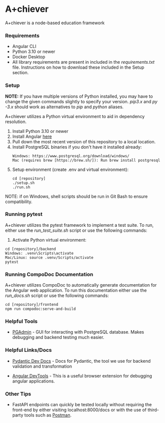 # A+chiever
A+chiever is a node-based education framework

### Requirements
* Angular CLI
* Python 3.10 or newer
* Docker Desktop
* All library requirements are present in included in the *requirements.txt* file. Instructions on how to download these included in the Setup section.

### Setup
**NOTE:** If you have multiple versions of Python installed, you may have to change the given commands slightly to specify your version. *pip3.x* and *py -3.x* should work as alternatives to *pip* and *python* aliases.

A+chiever utilizes a Python virtual environment to aid in dependency resolution.

1. Install Python 3.10 or newer
2. Install Angular [here](https://angular.io/guide/setup-local)
3. Pull down the most recent version of this repository to a local location.
4. Install PostgreSQL binaries if you don't have it installed already:
    ```
    Windows: https://www.postgresql.org/download/windows/
    Mac (requires brew [https://brew.sh/]): Run brew install postgresql
    ```
5. Setup environment (create .env and virtual environment):
    ```
    cd [repository]
    ./setup.sh
    ./run.sh
    ```

NOTE: if on Windows, shell scripts should be run in Git Bash to ensure compatibility.

### Running pytest
A+chiever utilizes the pytest framework to implement a test suite. To run, either use the *run_test_suite.sh* script or use the following commands:
1. Activate Python virtual environment:
```
cd [repository]/backend
Windows: .venv\Scripts\activate
Mac/Linux: source .venv/Scripts/activate
pytest
```

### Running CompoDoc Documentation
A+chiever utilizes CompoDoc to automatically generate documentation for the Angular web application. To run this documentation
either use the *run_docs.sh* script or use the following commands:
```
cd [repository]/frontend
npm run compodoc:serve-and-build
```

### Helpful Tools
* [PGAdmin](https://www.pgadmin.org/download/) - GUI for interacting with PostgreSQL database. Makes debugging and backend testing much easier.

### Helpful Links/Docs
* [Pydantic Dev Docs](https://docs.pydantic.dev/latest/) - Docs for Pydantic, the tool we use for backend validation and transformation

* [Angular DevTools](https://angular.dev/tools/devtools) - This is a useful browser extension for debugging angular applications.

### Other Tips
* FastAPI endpoints can quickly be tested locally without requiring the front-end by either visiting localhost:8000/docs or with the use of third-party tools such as [Postman](https://www.postman.com/).